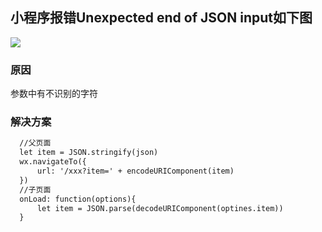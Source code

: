 ## 小程序报错Unexpected end of JSON input如下图
![](https://img2020.cnblogs.com/blog/1342461/202005/1342461-20200527152657036-1434752015.png)
### 原因
参数中有不识别的字符
### 解决方案
```html
  //父页面
  let item = JSON.stringify(json)
  wx.navigateTo({
      url: '/xxx?item=' + encodeURIComponent(item)
  })
  //子页面
  onLoad: function(options){
      let item = JSON.parse(decodeURIComponent(optines.item))
  }
     
```
